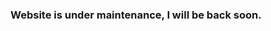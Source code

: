 ### Website is under maintenance, I will be back soon.

<!--
**Cao-Thanh-Tung/Cao-Thanh-Tung** is a ✨ _special_ ✨ repository because its `README.md` (this file) appears on your GitHub profile.

Here are some ideas to get you started:

- 🌱 I’m currently learning java, javascript
- 📫 How to reach me: https://www.facebook.com/ThanhTung882002/
- This portporlio is processing. Will comming soon.
-->
